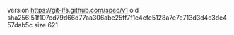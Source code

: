 version https://git-lfs.github.com/spec/v1
oid sha256:51f107ed79d66d77aa306abe25ff7f1c4efe5128a7e7e713d3d4e3de457dab5c
size 621
